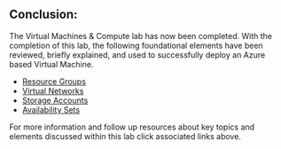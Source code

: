 ## **Conclusion:** 

The Virtual Machines &amp; Compute lab has now been completed.  With the completion of this lab, the following foundational elements have been reviewed, briefly explained, and used to successfully deploy an Azure based Virtual Machine.

- [Resource Groups](https://docs.microsoft.com/en-us/azure/virtual-machines/virtual-machines-windows-infrastructure-resource-groups-guidelines)
- [Virtual Networks](https://docs.microsoft.com/en-us/azure/virtual-network/virtual-networks-overview)
- [Storage Accounts](https://docs.microsoft.com/en-us/azure/storage/storage-create-storage-account)
- [Availability Sets](https://docs.microsoft.com/en-us/azure/virtual-machines/virtual-machines-windows-manage-availability)

For more information and follow up resources about key topics and elements discussed within this lab click associated links above.